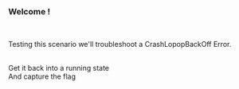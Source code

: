 
<br>

### Welcome !
<br>

Testing this scenario we'll troubleshoot a CrashLopopBackOff Error.

<br>
Get it back into a running state

<br>
And capture the flag


